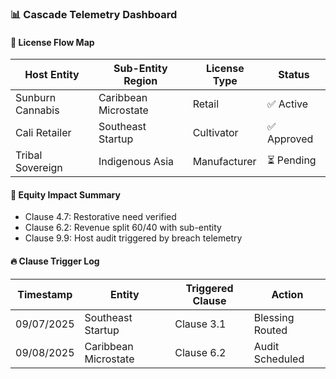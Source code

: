 ### 📊 Cascade Telemetry Dashboard

#### 🧭 License Flow Map
| Host Entity        | Sub-Entity Region     | License Type | Status |
|--------------------|-----------------------|--------------|--------|
| Sunburn Cannabis   | Caribbean Microstate  | Retail       | ✅ Active  
| Cali Retailer      | Southeast Startup     | Cultivator   | ✅ Approved  
| Tribal Sovereign   | Indigenous Asia       | Manufacturer | ⏳ Pending  

#### 💸 Equity Impact Summary
- Clause 4.7: Restorative need verified  
- Clause 6.2: Revenue split 60/40 with sub-entity  
- Clause 9.9: Host audit triggered by breach telemetry

#### 🔥 Clause Trigger Log
| Timestamp | Entity | Triggered Clause | Action |
|-----------|--------|------------------|--------|
| 09/07/2025 | Southeast Startup | Clause 3.1 | Blessing Routed  
| 09/08/2025 | Caribbean Microstate | Clause 6.2 | Audit Scheduled
